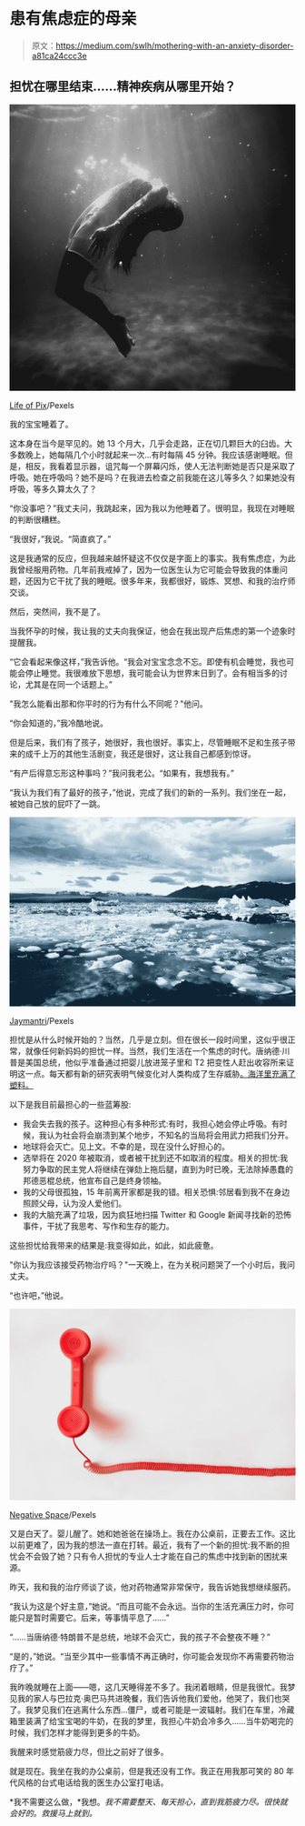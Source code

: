 # 患有焦虑症的母亲

> 原文：<https://medium.com/swlh/mothering-with-an-anxiety-disorder-a81ca24ccc3e>

## 担忧在哪里结束……精神疾病从哪里开始？

![](img/71dd81aad56762796acff63e5c4b4eb0.png)

[Life of Pix](https://www.pexels.com/@life-of-pix)/Pexels

我的宝宝睡着了。

这本身在当今是罕见的。她 13 个月大，几乎会走路，正在切几颗巨大的臼齿。大多数晚上，她每隔几个小时就起来一次…有时每隔 45 分钟。我应该感谢睡眠。但是，相反，我看着显示器，诅咒每一个屏幕闪烁，使人无法判断她是否只是采取了呼吸。她在呼吸吗？她不是吗？在我进去检查之前我能在这儿等多久？如果她没有呼吸，等多久算太久了？

“你没事吧？”我丈夫问，我跳起来，因为我以为他睡着了。很明显，我现在对睡眠的判断很糟糕。

“我很好，”我说。“简直疯了。”

这是我通常的反应，但我越来越怀疑这不仅仅是字面上的事实。我有焦虑症，为此我曾经服用药物。几年前我戒掉了，因为一位医生认为它可能会导致我的体重问题，还因为它干扰了我的睡眠。很多年来，我都很好，锻炼、冥想、和我的治疗师交谈。

然后，突然间，我不是了。

当我怀孕的时候，我让我的丈夫向我保证，他会在我出现产后焦虑的第一个迹象时提醒我。

“它会看起来像这样，”我告诉他。“我会对宝宝念念不忘。即使有机会睡觉，我也可能会停止睡觉。我很难放下思想，我可能会认为世界末日到了。会有相当多的讨论，尤其是在同一个话题上。”

"我怎么能看出那和你平时的行为有什么不同呢？"他问。

“你会知道的，”我冷酷地说。

但是后来，我们有了孩子，她很好，我也很好。事实上，尽管睡眠不足和生孩子带来的成千上万的其他生活剧变，我还是很好，这让我自己都感到惊讶。

“有产后得意忘形这种事吗？”我问我老公。“如果有，我想我有。”

“我认为我们有了最好的孩子，”他说，完成了我们的新的一系列。我们坐在一起，被她自己放的屁吓了一跳。

![](img/75be3a7d950ce8afff09acf9e5432b01.png)

[Jaymantri](https://www.pexels.com/@jaymantri)/Pexels

担忧是从什么时候开始的？当然，几乎是立刻。但在很长一段时间里，这似乎很正常，就像任何新妈妈的担忧一样。当然，我们生活在一个焦虑的时代。唐纳德·川普是美国总统，他似乎准备通过把婴儿放进笼子里和 T2 把变性人赶出收容所来证明这一点。每天都有新的研究表明气候变化对人类构成了生存威胁[。海洋里充满了塑料。](https://abcnews.go.com/US/climate-change-end-human-civilization-2050-tank-report/story?id=63476644)

以下是我目前最担心的一些蓝筹股:

*   我会失去我的孩子。这种担心有多种形式:有时，我担心她会停止呼吸。有时候，我认为社会将会崩溃到某个地步，不知名的当局将会用武力把我们分开。
*   地球将会灭亡。见上文。不幸的是，现在没什么好担心的。
*   选举将在 2020 年被取消，或者被干扰到还不如取消的程度。相关的担忧:我努力争取的民主党人将继续在弹劾上拖后腿，直到为时已晚，无法除掉愚蠢的邦德恶棍总统，他宣布自己是终身领袖。
*   我的父母很孤独，15 年前离开家都是我的错。相关恐惧:邻居看到我不在身边照顾父母，认为没人爱他们。
*   我的大脑充满了垃圾，因为疯狂地扫描 Twitter 和 Google 新闻寻找新的恐怖事件，干扰了我思考、写作和生存的能力。

这些担忧给我带来的结果是:我变得如此，如此，如此疲惫。

"你认为我应该接受药物治疗吗？"一天晚上，在为关税问题哭了一个小时后，我问丈夫。

“也许吧，”他说。

![](img/ab542689cda855d7d771af1cd4e80797.png)

[Negative Space](https://www.pexels.com/@negativespace)/Pexels

又是白天了。婴儿醒了。她和她爸爸在操场上。我在办公桌前，正要去工作。这比以前更难了，因为我的想法一直在打转。最近，我有了一个新的担忧:我不断的担忧会不会毁了她？只有令人担忧的专业人士才能在自己的焦虑中找到新的困扰来源。

昨天，我和我的治疗师谈了谈，他对药物通常非常保守，我告诉她我想继续服药。

“我认为这是个好主意，”她说。“而且可能不会永远。当你的生活充满压力时，你可能只是暂时需要它。后来，等事情平息了……”

“……当唐纳德·特朗普不是总统，地球不会灭亡，我的孩子不会整夜不睡？”

“是的，”她说。“当至少其中一些事情不再正确时，你可能会发现你不再需要药物治疗了。”

我昨晚就睡在上面——嗯，这几天睡得差不多了。我闭着眼睛，但是我很忙。我梦见我的家人与巴拉克·奥巴马共进晚餐，我们告诉他我们爱他，他哭了，我们也哭了。我梦见我们在逃离什么东西…僵尸，或者可能是一波辐射。我们在车里，冷藏箱里装满了给宝宝喝的牛奶，在我的梦里，我担心牛奶会冷多久……当牛奶喝完的时候，我们怎样才能得到更多的牛奶。

我醒来时感觉筋疲力尽，但比之前好了很多。

就是现在。我坐在我的办公桌前，但是我还没有工作。我正在用我那可笑的 80 年代风格的台式电话给我的医生办公室打电话。

*我不需要这么做，*我想。*我不需要整天、每天担心，直到我筋疲力尽。很快就会好的。救援马上就到。*